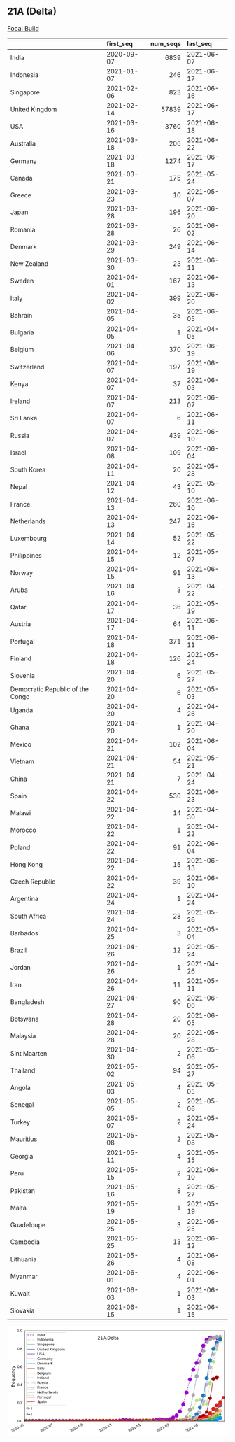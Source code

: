 

## 21A (Delta)
[Focal Build](https://nextstrain.org/groups/neherlab/ncov/21A.Delta)

|                                  | first_seq   |   num_seqs | last_seq   |
|:---------------------------------|:------------|-----------:|:-----------|
| India                            | 2020-09-07  |       6839 | 2021-06-07 |
| Indonesia                        | 2021-01-07  |        246 | 2021-06-17 |
| Singapore                        | 2021-02-06  |        823 | 2021-06-16 |
| United Kingdom                   | 2021-02-14  |      57839 | 2021-06-17 |
| USA                              | 2021-03-16  |       3760 | 2021-06-18 |
| Australia                        | 2021-03-18  |        206 | 2021-06-22 |
| Germany                          | 2021-03-18  |       1274 | 2021-06-17 |
| Canada                           | 2021-03-21  |        175 | 2021-05-24 |
| Greece                           | 2021-03-23  |         10 | 2021-05-07 |
| Japan                            | 2021-03-28  |        196 | 2021-06-20 |
| Romania                          | 2021-03-28  |         26 | 2021-06-02 |
| Denmark                          | 2021-03-29  |        249 | 2021-06-14 |
| New Zealand                      | 2021-03-30  |         23 | 2021-06-11 |
| Sweden                           | 2021-04-01  |        167 | 2021-06-13 |
| Italy                            | 2021-04-02  |        399 | 2021-06-20 |
| Bahrain                          | 2021-04-05  |         35 | 2021-06-05 |
| Bulgaria                         | 2021-04-05  |          1 | 2021-04-05 |
| Belgium                          | 2021-04-06  |        370 | 2021-06-19 |
| Switzerland                      | 2021-04-07  |        197 | 2021-06-19 |
| Kenya                            | 2021-04-07  |         37 | 2021-06-03 |
| Ireland                          | 2021-04-07  |        213 | 2021-06-07 |
| Sri Lanka                        | 2021-04-07  |          6 | 2021-06-11 |
| Russia                           | 2021-04-07  |        439 | 2021-06-10 |
| Israel                           | 2021-04-08  |        109 | 2021-06-04 |
| South Korea                      | 2021-04-11  |         20 | 2021-05-28 |
| Nepal                            | 2021-04-12  |         43 | 2021-05-10 |
| France                           | 2021-04-13  |        260 | 2021-06-10 |
| Netherlands                      | 2021-04-13  |        247 | 2021-06-16 |
| Luxembourg                       | 2021-04-14  |         52 | 2021-05-22 |
| Philippines                      | 2021-04-15  |         12 | 2021-05-07 |
| Norway                           | 2021-04-15  |         91 | 2021-06-13 |
| Aruba                            | 2021-04-16  |          3 | 2021-04-22 |
| Qatar                            | 2021-04-17  |         36 | 2021-05-19 |
| Austria                          | 2021-04-17  |         64 | 2021-06-11 |
| Portugal                         | 2021-04-18  |        371 | 2021-06-11 |
| Finland                          | 2021-04-18  |        126 | 2021-05-24 |
| Slovenia                         | 2021-04-20  |          6 | 2021-05-27 |
| Democratic Republic of the Congo | 2021-04-20  |          6 | 2021-05-03 |
| Uganda                           | 2021-04-20  |          4 | 2021-04-26 |
| Ghana                            | 2021-04-20  |          1 | 2021-04-20 |
| Mexico                           | 2021-04-21  |        102 | 2021-06-04 |
| Vietnam                          | 2021-04-21  |         54 | 2021-05-21 |
| China                            | 2021-04-21  |          7 | 2021-04-24 |
| Spain                            | 2021-04-22  |        530 | 2021-06-23 |
| Malawi                           | 2021-04-22  |         14 | 2021-04-30 |
| Morocco                          | 2021-04-22  |          1 | 2021-04-22 |
| Poland                           | 2021-04-22  |         91 | 2021-06-04 |
| Hong Kong                        | 2021-04-22  |         15 | 2021-06-13 |
| Czech Republic                   | 2021-04-22  |         39 | 2021-06-10 |
| Argentina                        | 2021-04-24  |          1 | 2021-04-24 |
| South Africa                     | 2021-04-24  |         28 | 2021-05-26 |
| Barbados                         | 2021-04-25  |          3 | 2021-05-04 |
| Brazil                           | 2021-04-26  |         12 | 2021-05-24 |
| Jordan                           | 2021-04-26  |          1 | 2021-04-26 |
| Iran                             | 2021-04-26  |         11 | 2021-05-11 |
| Bangladesh                       | 2021-04-27  |         90 | 2021-06-06 |
| Botswana                         | 2021-04-28  |         20 | 2021-06-05 |
| Malaysia                         | 2021-04-28  |         20 | 2021-05-28 |
| Sint Maarten                     | 2021-04-30  |          2 | 2021-05-06 |
| Thailand                         | 2021-05-02  |         94 | 2021-05-27 |
| Angola                           | 2021-05-03  |          4 | 2021-05-05 |
| Senegal                          | 2021-05-05  |          2 | 2021-05-06 |
| Turkey                           | 2021-05-07  |          2 | 2021-05-24 |
| Mauritius                        | 2021-05-08  |          2 | 2021-05-08 |
| Georgia                          | 2021-05-11  |          4 | 2021-05-15 |
| Peru                             | 2021-05-15  |          2 | 2021-06-10 |
| Pakistan                         | 2021-05-16  |          8 | 2021-05-27 |
| Malta                            | 2021-05-19  |          1 | 2021-05-19 |
| Guadeloupe                       | 2021-05-25  |          3 | 2021-05-25 |
| Cambodia                         | 2021-05-25  |         13 | 2021-06-12 |
| Lithuania                        | 2021-05-26  |          4 | 2021-06-08 |
| Myanmar                          | 2021-06-01  |          4 | 2021-06-01 |
| Kuwait                           | 2021-06-03  |          1 | 2021-06-03 |
| Slovakia                         | 2021-06-15  |          1 | 2021-06-15 |

![Overall trends 21A.Delta](/overall_trends_figures/overall_trends_21A.Delta.png)